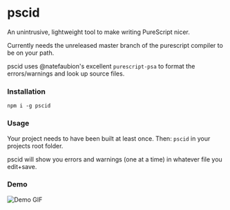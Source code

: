 pscid
===

An unintrusive, lightweight tool to make writing PureScript nicer.

Currently needs the unreleased master branch of the purescript compiler to be on
your path.

pscid uses @natefaubion's excellent `purescript-psa` to format the errors/warnings and look up source files.

### Installation

`npm i -g pscid`

### Usage

Your project needs to have been built at least once. Then: `pscid` in your projects root folder.

pscid will show you errors and warnings (one at a time) in whatever file you edit+save.

### Demo

![Demo GIF](http://i.imgur.com/OTkRMhZ.gif)
